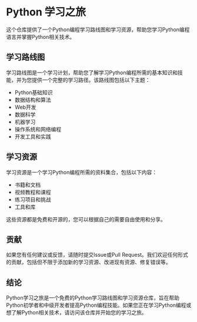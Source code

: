 Python 学习之旅
===========

这个仓库提供了一个Python编程学习路线图和学习资源，帮助您学习Python编程语言并掌握Python相关技术。

学习路线图
-----

学习路线图是一个学习计划，帮助您了解学习Python编程所需的基本知识和技能，并为您提供一个完整的学习路径。该路线图包括以下主题：

*   Python基础知识
*   数据结构和算法
*   Web开发
*   数据科学
*   机器学习
*   操作系统和网络编程
*   开发工具和实践

学习资源
----

学习资源是一个学习Python编程所需的资料集合，包括以下内容：

*   书籍和文档
*   视频教程和课程
*   练习项目和挑战
*   工具和库

这些资源都是免费和开源的，您可以根据自己的需要自由使用和分享。

贡献
--

如果您有任何建议或反馈，请随时提交Issue或Pull Request。我们欢迎任何形式的贡献，包括但不限于添加新的学习资源、改进现有资源、修复错误等。

结论
--

Python学习之旅是一个免费的Python学习路线图和学习资源仓库，旨在帮助Python初学者和中级开发者提高Python编程技能。如果您正在学习Python编程或想了解Python相关技术，请访问该仓库并开始您的学习之旅。